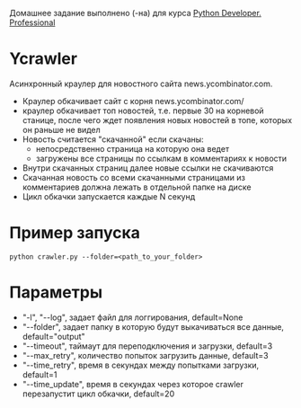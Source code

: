 Домашнее задание выполнено (-на) для курса [Python Developer. Professional](https://otus.ru/lessons/python-professional/?int_source=courses_catalog&int_term=programming)

# Ycrawler

Асинхронный краулер для новостного сайта news.ycombinator.com.
- Краулер обкачивает сайт с корня news.ycombinator.com/
- краулер обкачивает топ новостей, т.е. первые 30 на корневой станице, 
после чего ждет появления новых
новостей в топе, которых он раньше не видел
- Новость считается "скачанной" если скачаны:
  - непосредственно страница на которую она ведет 
  - загружены все страницы по ссылкам в комментариях к новости
- Внутри скачанных страниц далее новые ссылки не скачиваются
- Скачанная новость со всеми скачанными страницами из комментариев 
должна лежать в отдельной папке на диске
- Цикл обкачки запускается каждые N секунд

# Пример запуска
```
python crawler.py --folder=<path_to_your_folder>
```

# Параметры
- "-l", "--log", задает файл для логгирования, default=None
- "--folder", задает папку в которую будут выкачиваться все данные, default="output"
- "--timeout", таймаут для переподключения и загрузки, default=3
- "--max_retry", количество попыток загрузить данные, default=3
- "--time_retry", время в секундах между попытками загрузки, default=1
- "--time_update", время в секундах через которое crawler перезапустит цикл обкачки, default=20
